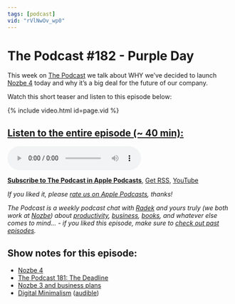 ```yaml
---
tags: [podcast]
vid: "rVlNwOv_wp0"
---
```


# The Podcast #182 - Purple Day

This week on [The Podcast][p] we talk about WHY we’ve decided to launch [Nozbe 4](https://Nozbe.com/4) today and why it’s a big deal for the future of our company.

Watch this short teaser and listen to this episode below:

{% include video.html id=page.vid %}

<!--More-->

## [Listen to the entire episode (~ 40 min):][e]

<audio controls>
<source src="https://files.nozbe.com/podcast/182.mp3" type="audio/mpeg">
</audio>

**[Subscribe to The Podcast in Apple Podcasts][i]**, [Get RSS][rss], [YouTube][y]

*If you liked it, please [rate us on Apple Podcasts][i], thanks!*

*The Podcast is a weekly podcast chat with [Radek][r] and yours truly (we both work at [Nozbe][n]) about [productivity](/tag/productivity), [business](/tag/business), [books](/tag/books), and whatever else comes to mind… - if you liked this episode, make sure to [check out past episodes](/tag/podcast).*

## Show notes for this episode:

  * [Nozbe 4](https://nozbe4.com/)
  * [The Podcast 181: The Deadline](https://thepodcast.fm/episodes/181)
  * [Nozbe 3 and business plans](https://nozbe.com/blog/nozbe3/)
  * [Digital Minimalism](https://www.amazon.com/Digital-Minimalism-Choosing-Focused-Noisy/dp/B07LGDY5PC/) ([audible](https://www.audible.com/pd/Digital-Minimalism-Audiobook/B07LGF8TCJ))

[y]: https://michael.gratis/thepodcastyt
[rss]: http://thepodcast.fm/episodes?format=RSS
[e]: http://thepodcast.fm/episodes/182

[p]: https://michael.gratis/thepodcastfm
[n]: https://michael.gratis/nozbe
[r]: https://michael.gratis/radex
[i]: https://michael.gratis/thepodcast
[o]: https://michael.gratis/ipadonly

